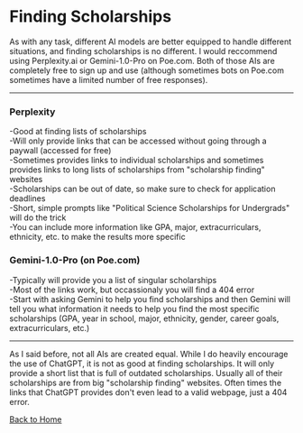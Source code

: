 # Finding Scholarships

As with any task, different AI models are better equipped to handle different situations, and finding scholarships is no different. I would reccommend using Perplexity.ai or Gemini-1.0-Pro on Poe.com. Both of those AIs are completely free to sign up and use (although sometimes bots on Poe.com sometimes have a limited number of free responses). 

_____

### Perplexity
-Good at finding lists of scholarships  
-Will only provide links that can be accessed without going through a paywall (accessed for free)  
-Sometimes provides links to individual scholarships and sometimes provides links to long lists of scholarships from "scholarship finding" websites  
-Scholarships can be out of date, so make sure to check for application deadlines  
-Short, simple prompts like "Political Science Scholarships for Undergrads" will do the trick  
-You can include more information like GPA, major, extracurriculars, ethnicity, etc. to make the results more specific  

### Gemini-1.0-Pro (on Poe.com)
-Typically will provide you a list of singular scholarships  
-Most of the links work, but occassionaly you will find a 404 error  
-Start with asking Gemini to help you find scholarships and then Gemini will tell you what information it needs to help you find the most specific scholarships (GPA, year in school, major, ethnicity, gender, career goals, extracurriculars, etc.)

_____

As I said before, not all AIs are created equal. While I do heavily encourage the use of ChatGPT, it is not as good at finding scholarships. It will only provide a short list that is full of outdated scholarships. Usually all of their scholarships are from big "scholarship finding" websites. Often times the links that ChatGPT provides don't even lead to a valid webpage, just a 404 error. 

[Back to Home](README.md)
